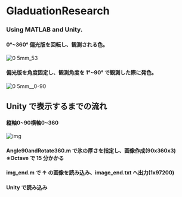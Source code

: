 # GladuationResearch

### Using MATLAB and Unity.

#### 0°~360° 偏光版を回転し、観測される色。

![0 5mm_53](https://user-images.githubusercontent.com/57553474/82459059-6ece5300-9af2-11ea-8c03-da1ad8b5e935.png)

#### 偏光版を角度固定し、観測角度を 1°~90° で観測した際に発色。

![0 5mm__0-90](https://user-images.githubusercontent.com/57553474/82459081-74c43400-9af2-11ea-9334-38ac771a166f.png)

## Unity で表示するまでの流れ

#### 縦軸0~90横軸0~360

![img](https://user-images.githubusercontent.com/57553474/83354563-77494800-a394-11ea-80f5-d2759bc67dc2.png)

#### Angle90andRotate360.m で氷の厚さを指定し、画像作成(90x360x3) ※Octave で 15 分かかる

#### img_end.m で ↑ の画像を読み込み、image_end.txt へ出力(1x97200)

#### Unity で読み込み
